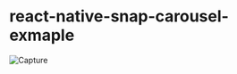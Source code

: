 # react-native-snap-carousel-exmaple

![Capture](https://user-images.githubusercontent.com/60151264/118439373-29813900-b6e6-11eb-9361-0b804b06ed13.PNG)
